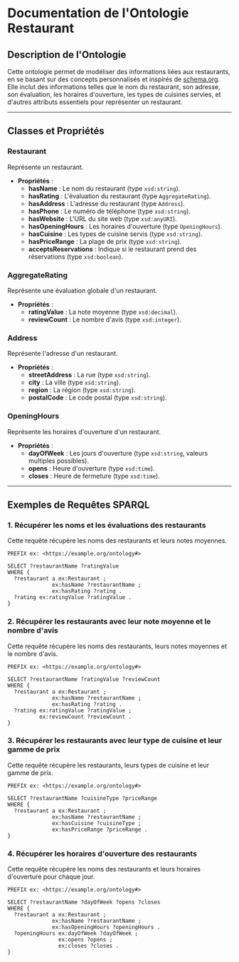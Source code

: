 # Documentation de l'Ontologie Restaurant

## Description de l'Ontologie

Cette ontologie permet de modéliser des informations liées aux restaurants, en se basant sur des concepts personnalisés et inspirés de [schema.org](https://schema.org/). Elle inclut des informations telles que le nom du restaurant, son adresse, son évaluation, les horaires d'ouverture, les types de cuisines servies, et d'autres attributs essentiels pour représenter un restaurant.

---

## Classes et Propriétés

### **Restaurant**
Représente un restaurant.

- **Propriétés** :
    - **hasName** : Le nom du restaurant (type `xsd:string`).
    - **hasRating** : L'évaluation du restaurant (type `AggregateRating`).
    - **hasAddress** : L'adresse du restaurant (type `Address`).
    - **hasPhone** : Le numéro de téléphone (type `xsd:string`).
    - **hasWebsite** : L'URL du site web (type `xsd:anyURI`).
    - **hasOpeningHours** : Les horaires d'ouverture (type `OpeningHours`).
    - **hasCuisine** : Les types de cuisine servis (type `xsd:string`).
    - **hasPriceRange** : La plage de prix (type `xsd:string`).
    - **acceptsReservations** : Indique si le restaurant prend des réservations (type `xsd:boolean`).

### **AggregateRating**
Représente une évaluation globale d'un restaurant.

- **Propriétés** :
    - **ratingValue** : La note moyenne (type `xsd:decimal`).
    - **reviewCount** : Le nombre d'avis (type `xsd:integer`).

### **Address**
Représente l'adresse d'un restaurant.

- **Propriétés** :
    - **streetAddress** : La rue (type `xsd:string`).
    - **city** : La ville (type `xsd:string`).
    - **region** : La région (type `xsd:string`).
    - **postalCode** : Le code postal (type `xsd:string`).

### **OpeningHours**
Représente les horaires d'ouverture d'un restaurant.

- **Propriétés** :
    - **dayOfWeek** : Les jours d'ouverture (type `xsd:string`, valeurs multiples possibles).
    - **opens** : Heure d'ouverture (type `xsd:time`).
    - **closes** : Heure de fermeture (type `xsd:time`).

---

## Exemples de Requêtes SPARQL

### 1. Récupérer les noms et les évaluations des restaurants

Cette requête récupère les noms des restaurants et leurs notes moyennes.

```sparql
PREFIX ex: <https://example.org/ontology#>

SELECT ?restaurantName ?ratingValue
WHERE {
  ?restaurant a ex:Restaurant ;
              ex:hasName ?restaurantName ;
              ex:hasRating ?rating .
  ?rating ex:ratingValue ?ratingValue .
}
```

### 2. Récupérer les restaurants avec leur note moyenne et le nombre d'avis

Cette requête récupère les noms des restaurants, leurs notes moyennes et le nombre d'avis.

```sparql
PREFIX ex: <https://example.org/ontology#>

SELECT ?restaurantName ?ratingValue ?reviewCount
WHERE {
  ?restaurant a ex:Restaurant ;
              ex:hasName ?restaurantName ;
              ex:hasRating ?rating .
  ?rating ex:ratingValue ?ratingValue ;
          ex:reviewCount ?reviewCount .
}
```

### 3. Récupérer les restaurants avec leur type de cuisine et leur gamme de prix

Cette requête récupère les restaurants, leurs types de cuisine et leur gamme de prix.

```sparql
PREFIX ex: <https://example.org/ontology#>

SELECT ?restaurantName ?cuisineType ?priceRange
WHERE {
  ?restaurant a ex:Restaurant ;
              ex:hasName ?restaurantName ;
              ex:hasCuisine ?cuisineType ;
              ex:hasPriceRange ?priceRange .
}
```

### 4. Récupérer les horaires d'ouverture des restaurants

Cette requête récupère les noms des restaurants et leurs horaires d'ouverture pour chaque jour.

```sparql
PREFIX ex: <https://example.org/ontology#>

SELECT ?restaurantName ?dayOfWeek ?opens ?closes
WHERE {
  ?restaurant a ex:Restaurant ;
              ex:hasName ?restaurantName ;
              ex:hasOpeningHours ?openingHours .
  ?openingHours ex:dayOfWeek ?dayOfWeek ;
                ex:opens ?opens ;
                ex:closes ?closes .
}
```
